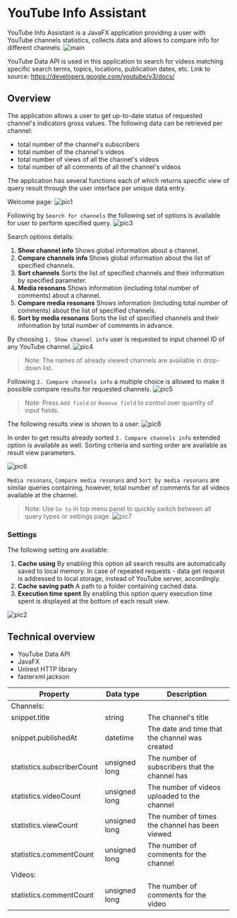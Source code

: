 # YouTube Info Assistant

YouTube Info Assistant is a JavaFX application providing a user with YouTube channels statistics, collects data and allows to compare info for different channels.
![main](images/main.png)

YouTube Data API is used in this application to search for videos matching specific search terms, topics, locations, publication dates, etc.
Link to source: https://developers.google.com/youtube/v3/docs/

## Overview

The application allows a user to get up-to-date status of requested channel's indicators gross values. The following data can be retrieved per channel:
- total number of the channel's subscribers
- total number of the channel's videos
- total number of views of all the channel's videos
- total number of all comments of all the channel's videos

The application has several functions each of which returns specific view of query result through the user interface per unique data entry.

Welcome page:
![pic1](images/pic1.png)

Following by `Search for channels` the following set of options is available for user to perform specified query.
![pic3](images/pic3.png)

Search options details:
1. **Show channel info**
   Shows global information about a channel.
2. **Compare channels info**
    Shows global information about the list of specified channels.
3. **Sort channels**
    Sorts the list of specified channels and their information by specified parameter.
4. **Media resonans**
    Shows information (including total number of comments) about a channel.
5. **Compare media resonans**
    Shows information (including total number of comments) about the list of specified channels.
6. **Sort by media resonans**
    Sorts the list of specified channels and their information by total number of comments in advance.

By choosing `1. Show channel info` user is requested to input channel ID of any YouTube channel.
![pic4](images/pic4.png)
> Note: The names of already viewed channels are available in drop-down list.

Following `2. Compare channels info` a multiple choice is allowed to make it possible compare results for requested channels.
![pic5](images/pic5.png)
> Note: Press `Add field` or `Remove field` to control over quantity of input fields.

The following results view is shown to a user:
![pic8](images/pic8.png)

In order to get results already sorted  `3. Compare channels info` extended option is available as well. Sorting criteria and sorting order are available as result view parameters.

![pic6](images/pic6.png)

`Media resonans`, `Compare media resonans` and `Sort by media resonans` are similar queries containing, however, total number of comments for all videos available at the channel.

> Note: Use `Go to` in top menu panel to quickly switch between all query types or settings page.
![pic7](images/pic7.png)

### Settings
The following setting are available:
1. **Cache using**
    By enabling this option all search results are automatically saved to local memory. In case of repeated requests - data get request is addressed to local storage, instead of YouTube server, accordingly.
2. **Cache saving path**
    A path to a folder containing cached data.
3. **Execution time spent**
    By enabling this option query execution time spent is displayed at the bottom of each result view.

![pic2](images/pic2.png)

## Technical overview
- YouTube Data API
- JavaFX
- Unirest HTTP library
- fasterxml.jackson



| Property                   | Data type     | Description                                     |
|----------------------------|---------------|-------------------------------------------------|
| Channels:                   |               |                                                 |
| snippet.title              | string        | The channel's title                             |
| snippet.publishedAt        | datetime      | The date and time that the channel was created  |
| statistics.subscriberCount | unsigned long | The number of subscribers that the channel has  |
| statistics.videoCount      | unsigned long | The number of videos uploaded to the channel    |
| statistics.viewCount       | unsigned long | The number of times the channel has been viewed |
| statistics.commentCount    | unsigned long | The number of comments for the channel          |
| Videos:                     |               |                                                 |
| statistics.commentCount    | unsigned long | The number of comments for the video            |